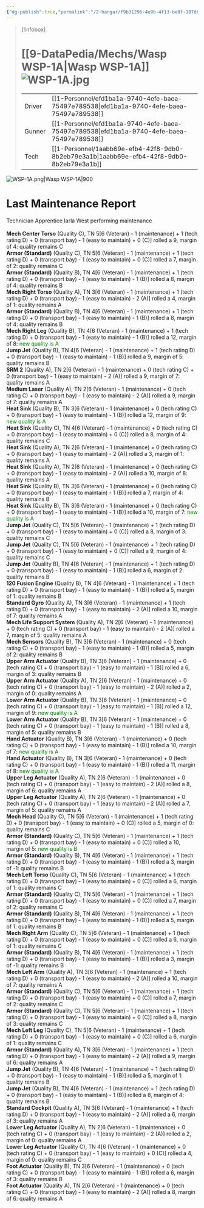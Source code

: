 ```yaml
---
{"dg-publish":true,"permalink":"/2-hangar/f9b31296-4e9b-4f13-be8f-187dbb7d80c4/"}
---
```


> [!infobox]
> # [[9-DataPedia/Mechs/Wasp WSP-1A\|Wasp WSP-1A]] ![WSP-1A.jpg](/img/user/z_Assets/Mechs/WSP-1A.jpg)
> | | |
> | - | - |
> | Driver | [[1-Personnel/efd1ba1a-9740-4efe-baea-75497e789538\|efd1ba1a-9740-4efe-baea-75497e789538]] |
> | Gunner | [[1-Personnel/efd1ba1a-9740-4efe-baea-75497e789538\|efd1ba1a-9740-4efe-baea-75497e789538]] |
> | Tech | [[1-Personnel/1aabb69e-efb4-42f8-9db0-8b2eb79e3a1b\|1aabb69e-efb4-42f8-9db0-8b2eb79e3a1b]] |

![WSP-1A.png|Wasp WSP-1A|900](/img/user/z_Assets/Mech%20Sheets/WSP-1A.png)

# Last Maintenance Report
<emph>Technician Apprentice Iarla West performing maintenance</emph><br><br><b>Mech Center Torso</b> (Quality C), TN 5[6 (Veteran) - 1 (maintenance) + 1 (tech rating D) + 0 (transport bay) - 1 (easy to maintain) + 0 (C)] rolled a 9, margin of 4: quality remains C<br><b>Armor (Standard)</b> (Quality C), TN 5[6 (Veteran) - 1 (maintenance) + 1 (tech rating D) + 0 (transport bay) - 1 (easy to maintain) + 0 (C)] rolled a 7, margin of 2: quality remains C<br><b>Armor (Standard)</b> (Quality B), TN 4[6 (Veteran) - 1 (maintenance) + 1 (tech rating D) + 0 (transport bay) - 1 (easy to maintain) - 1 (B)] rolled a 8, margin of 4: quality remains B<br><b>Mech Right Torso</b> (Quality A), TN 3[6 (Veteran) - 1 (maintenance) + 1 (tech rating D) + 0 (transport bay) - 1 (easy to maintain) - 2 (A)] rolled a 4, margin of 1: quality remains A<br><b>Armor (Standard)</b> (Quality B), TN 4[6 (Veteran) - 1 (maintenance) + 1 (tech rating D) + 0 (transport bay) - 1 (easy to maintain) - 1 (B)] rolled a 8, margin of 4: quality remains B<br><b>Mech Right Leg</b> (Quality B), TN 4[6 (Veteran) - 1 (maintenance) + 1 (tech rating D) + 0 (transport bay) - 1 (easy to maintain) - 1 (B)] rolled a 12, margin of 8: <font color='green'>new quality is A</font><br><b>Jump Jet</b> (Quality B), TN 4[6 (Veteran) - 1 (maintenance) + 1 (tech rating D) + 0 (transport bay) - 1 (easy to maintain) - 1 (B)] rolled a 9, margin of 5: quality remains B<br><b>SRM 2</b> (Quality A), TN 2[6 (Veteran) - 1 (maintenance) + 0 (tech rating C) + 0 (transport bay) - 1 (easy to maintain) - 2 (A)] rolled a 9, margin of 7: quality remains A<br><b>Medium Laser</b> (Quality A), TN 2[6 (Veteran) - 1 (maintenance) + 0 (tech rating C) + 0 (transport bay) - 1 (easy to maintain) - 2 (A)] rolled a 9, margin of 7: quality remains A<br><b>Heat Sink</b> (Quality B), TN 3[6 (Veteran) - 1 (maintenance) + 0 (tech rating C) + 0 (transport bay) - 1 (easy to maintain) - 1 (B)] rolled a 12, margin of 9: <font color='green'>new quality is A</font><br><b>Heat Sink</b> (Quality C), TN 4[6 (Veteran) - 1 (maintenance) + 0 (tech rating C) + 0 (transport bay) - 1 (easy to maintain) + 0 (C)] rolled a 8, margin of 4: quality remains C<br><b>Heat Sink</b> (Quality A), TN 2[6 (Veteran) - 1 (maintenance) + 0 (tech rating C) + 0 (transport bay) - 1 (easy to maintain) - 2 (A)] rolled a 3, margin of 1: quality remains A<br><b>Heat Sink</b> (Quality A), TN 2[6 (Veteran) - 1 (maintenance) + 0 (tech rating C) + 0 (transport bay) - 1 (easy to maintain) - 2 (A)] rolled a 10, margin of 8: quality remains A<br><b>Heat Sink</b> (Quality B), TN 3[6 (Veteran) - 1 (maintenance) + 0 (tech rating C) + 0 (transport bay) - 1 (easy to maintain) - 1 (B)] rolled a 7, margin of 4: quality remains B<br><b>Heat Sink</b> (Quality B), TN 3[6 (Veteran) - 1 (maintenance) + 0 (tech rating C) + 0 (transport bay) - 1 (easy to maintain) - 1 (B)] rolled a 10, margin of 7: <font color='green'>new quality is A</font><br><b>Jump Jet</b> (Quality C), TN 5[6 (Veteran) - 1 (maintenance) + 1 (tech rating D) + 0 (transport bay) - 1 (easy to maintain) + 0 (C)] rolled a 8, margin of 3: quality remains C<br><b>Jump Jet</b> (Quality C), TN 5[6 (Veteran) - 1 (maintenance) + 1 (tech rating D) + 0 (transport bay) - 1 (easy to maintain) + 0 (C)] rolled a 9, margin of 4: quality remains C<br><b>Jump Jet</b> (Quality B), TN 4[6 (Veteran) - 1 (maintenance) + 1 (tech rating D) + 0 (transport bay) - 1 (easy to maintain) - 1 (B)] rolled a 6, margin of 2: quality remains B<br><b>120 Fusion Engine</b> (Quality B), TN 4[6 (Veteran) - 1 (maintenance) + 1 (tech rating D) + 0 (transport bay) - 1 (easy to maintain) - 1 (B)] rolled a 5, margin of 1: quality remains B<br><b>Standard Gyro</b> (Quality A), TN 3[6 (Veteran) - 1 (maintenance) + 1 (tech rating D) + 0 (transport bay) - 1 (easy to maintain) - 2 (A)] rolled a 10, margin of 7: quality remains A<br><b>Mech Life Support System</b> (Quality A), TN 2[6 (Veteran) - 1 (maintenance) + 0 (tech rating C) + 0 (transport bay) - 1 (easy to maintain) - 2 (A)] rolled a 7, margin of 5: quality remains A<br><b>Mech Sensors</b> (Quality B), TN 3[6 (Veteran) - 1 (maintenance) + 0 (tech rating C) + 0 (transport bay) - 1 (easy to maintain) - 1 (B)] rolled a 5, margin of 2: quality remains B<br><b>Upper Arm Actuator</b> (Quality B), TN 3[6 (Veteran) - 1 (maintenance) + 0 (tech rating C) + 0 (transport bay) - 1 (easy to maintain) - 1 (B)] rolled a 6, margin of 3: quality remains B<br><b>Upper Arm Actuator</b> (Quality A), TN 2[6 (Veteran) - 1 (maintenance) + 0 (tech rating C) + 0 (transport bay) - 1 (easy to maintain) - 2 (A)] rolled a 2, margin of 0: quality remains A<br><b>Lower Arm Actuator</b> (Quality B), TN 3[6 (Veteran) - 1 (maintenance) + 0 (tech rating C) + 0 (transport bay) - 1 (easy to maintain) - 1 (B)] rolled a 12, margin of 9: <font color='green'>new quality is A</font><br><b>Lower Arm Actuator</b> (Quality B), TN 3[6 (Veteran) - 1 (maintenance) + 0 (tech rating C) + 0 (transport bay) - 1 (easy to maintain) - 1 (B)] rolled a 8, margin of 5: quality remains B<br><b>Hand Actuator</b> (Quality B), TN 3[6 (Veteran) - 1 (maintenance) + 0 (tech rating C) + 0 (transport bay) - 1 (easy to maintain) - 1 (B)] rolled a 10, margin of 7: <font color='green'>new quality is A</font><br><b>Hand Actuator</b> (Quality B), TN 3[6 (Veteran) - 1 (maintenance) + 0 (tech rating C) + 0 (transport bay) - 1 (easy to maintain) - 1 (B)] rolled a 11, margin of 8: <font color='green'>new quality is A</font><br><b>Upper Leg Actuator</b> (Quality A), TN 2[6 (Veteran) - 1 (maintenance) + 0 (tech rating C) + 0 (transport bay) - 1 (easy to maintain) - 2 (A)] rolled a 8, margin of 6: quality remains A<br><b>Upper Leg Actuator</b> (Quality A), TN 2[6 (Veteran) - 1 (maintenance) + 0 (tech rating C) + 0 (transport bay) - 1 (easy to maintain) - 2 (A)] rolled a 7, margin of 5: quality remains A<br><b>Mech Head</b> (Quality C), TN 5[6 (Veteran) - 1 (maintenance) + 1 (tech rating D) + 0 (transport bay) - 1 (easy to maintain) + 0 (C)] rolled a 5, margin of 0: quality remains C<br><b>Armor (Standard)</b> (Quality C), TN 5[6 (Veteran) - 1 (maintenance) + 1 (tech rating D) + 0 (transport bay) - 1 (easy to maintain) + 0 (C)] rolled a 10, margin of 5: <font color='green'>new quality is B</font><br><b>Armor (Standard)</b> (Quality B), TN 4[6 (Veteran) - 1 (maintenance) + 1 (tech rating D) + 0 (transport bay) - 1 (easy to maintain) - 1 (B)] rolled a 3, margin of -1: quality remains B<br><b>Mech Left Torso</b> (Quality C), TN 5[6 (Veteran) - 1 (maintenance) + 1 (tech rating D) + 0 (transport bay) - 1 (easy to maintain) + 0 (C)] rolled a 6, margin of 1: quality remains C<br><b>Armor (Standard)</b> (Quality C), TN 5[6 (Veteran) - 1 (maintenance) + 1 (tech rating D) + 0 (transport bay) - 1 (easy to maintain) + 0 (C)] rolled a 7, margin of 2: quality remains C<br><b>Armor (Standard)</b> (Quality B), TN 4[6 (Veteran) - 1 (maintenance) + 1 (tech rating D) + 0 (transport bay) - 1 (easy to maintain) - 1 (B)] rolled a 5, margin of 1: quality remains B<br><b>Mech Right Arm</b> (Quality C), TN 5[6 (Veteran) - 1 (maintenance) + 1 (tech rating D) + 0 (transport bay) - 1 (easy to maintain) + 0 (C)] rolled a 6, margin of 1: quality remains C<br><b>Armor (Standard)</b> (Quality B), TN 4[6 (Veteran) - 1 (maintenance) + 1 (tech rating D) + 0 (transport bay) - 1 (easy to maintain) - 1 (B)] rolled a 3, margin of -1: quality remains B<br><b>Mech Left Arm</b> (Quality A), TN 3[6 (Veteran) - 1 (maintenance) + 1 (tech rating D) + 0 (transport bay) - 1 (easy to maintain) - 2 (A)] rolled a 10, margin of 7: quality remains A<br><b>Armor (Standard)</b> (Quality C), TN 5[6 (Veteran) - 1 (maintenance) + 1 (tech rating D) + 0 (transport bay) - 1 (easy to maintain) + 0 (C)] rolled a 7, margin of 2: quality remains C<br><b>Armor (Standard)</b> (Quality C), TN 5[6 (Veteran) - 1 (maintenance) + 1 (tech rating D) + 0 (transport bay) - 1 (easy to maintain) + 0 (C)] rolled a 8, margin of 3: quality remains C<br><b>Mech Left Leg</b> (Quality C), TN 5[6 (Veteran) - 1 (maintenance) + 1 (tech rating D) + 0 (transport bay) - 1 (easy to maintain) + 0 (C)] rolled a 6, margin of 1: quality remains C<br><b>Armor (Standard)</b> (Quality A), TN 3[6 (Veteran) - 1 (maintenance) + 1 (tech rating D) + 0 (transport bay) - 1 (easy to maintain) - 2 (A)] rolled a 9, margin of 6: quality remains A<br><b>Jump Jet</b> (Quality B), TN 4[6 (Veteran) - 1 (maintenance) + 1 (tech rating D) + 0 (transport bay) - 1 (easy to maintain) - 1 (B)] rolled a 5, margin of 1: quality remains B<br><b>Jump Jet</b> (Quality B), TN 4[6 (Veteran) - 1 (maintenance) + 1 (tech rating D) + 0 (transport bay) - 1 (easy to maintain) - 1 (B)] rolled a 8, margin of 4: quality remains B<br><b>Standard Cockpit</b> (Quality A), TN 3[6 (Veteran) - 1 (maintenance) + 1 (tech rating D) + 0 (transport bay) - 1 (easy to maintain) - 2 (A)] rolled a 6, margin of 3: quality remains A<br><b>Lower Leg Actuator</b> (Quality A), TN 2[6 (Veteran) - 1 (maintenance) + 0 (tech rating C) + 0 (transport bay) - 1 (easy to maintain) - 2 (A)] rolled a 2, margin of 0: quality remains A<br><b>Lower Leg Actuator</b> (Quality C), TN 4[6 (Veteran) - 1 (maintenance) + 0 (tech rating C) + 0 (transport bay) - 1 (easy to maintain) + 0 (C)] rolled a 4, margin of 0: quality remains C<br><b>Foot Actuator</b> (Quality B), TN 3[6 (Veteran) - 1 (maintenance) + 0 (tech rating C) + 0 (transport bay) - 1 (easy to maintain) - 1 (B)] rolled a 6, margin of 3: quality remains B<br><b>Foot Actuator</b> (Quality A), TN 2[6 (Veteran) - 1 (maintenance) + 0 (tech rating C) + 0 (transport bay) - 1 (easy to maintain) - 2 (A)] rolled a 8, margin of 6: quality remains A<br>